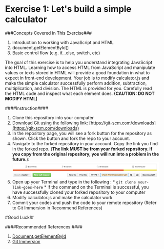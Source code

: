# Exercise 1: Let's build a simple calculator

###Concepts Covered in This Exercise###
1. Introduction to working with JavaScript and HTML
2. document.getElementById()
3. Basic control flow (e.g. if...else, switch, etc)

The goal of this exercise is to help you understand integrating JavaScript into HTML. Learning how to access HTML from JavaScript and manipulate values or texts stored in HTML will provide a good foundation in what to expect in front-end development.
Your job is to modify calculator.js and make the simple calculator successfully perform addition, subtraction, multiplication, and division. 
The HTML is provided for you. Carefully read the HTML code and inspect what each element does.
**(CAUTION: DO NOT MODIFY HTML)**

####Instruction####
1. Clone this repository into your computer
  1. Download Git using the following link: [https://git-scm.com/downloads](https://git-scm.com/downloads)
  2. In the repository page, you will see a fork button for the repository as shown. Click the button and fork the repo to your account. 
  3. Navigate to the forked repository in your account. Copy the link you find in the forked repo. (**The link MUST be from your forked repository. If you copy from the original repository, you will run into a problem in the future.**): ![git-link](https://github.com/hack-front/assets/blob/master/git-link.png?raw=true)
  4. Open up your Terminal and type in the following :
    * ```git clone your-link-goes-here```
    * If the command on the Terminal is successful, you have successfully cloned your forked repository to your computer
2. Modify calculator.js and make the calculator work
3. Commit your codes and push the code to your remote repository (Refer to Git Immersion in Recommend References)

#Good Luck!#

####Recommended References:####

1. [Document.getElementById](https://developer.mozilla.org/en-US/docs/Web/API/Document/getElementById)
2. [Git Immersion](http://gitimmersion.com/)
